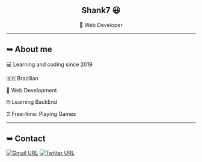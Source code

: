 <div align="center">

## Shank7 😃
🎈 Web Developer

</div>

---

## ➥ About me

💻 Learning and coding since 2019

🇧🇷 Brazilian

🖤 Web Development

🤓 Learning BackEnd

⏰ Free-time: Playing Games

---

## ➥ Contact

[![Gmail URL](https://img.shields.io/twitter/url?color=D44638&label=Email&logo=gmail&logoColor=%23FFF&style=for-the-badge&url=https://mail.google.com/)](mailto:shankcgc@gmail.com)
[![Twitter URL](https://img.shields.io/twitter/url?color=3397d8&label=Twitter&logo=twitter&logoColor=%23FFF&style=for-the-badge&url=https%3A%2F%2Fwww.twitter.com/cgc_shank)](https://twitter.com/Shank7_)
